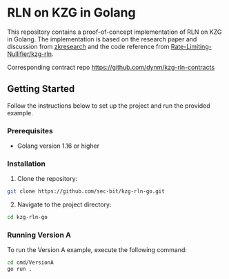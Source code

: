 # RLN on KZG in Golang

This repository contains a proof-of-concept implementation of RLN on KZG in Golang. The implementation is based on the research paper and discussion from [zkresearch](https://zkresear.ch/t/rln-on-kzg-polynomial-commitment-scheme-cross-posted/114) and the code reference from [Rate-Limiting-Nullifier/kzg-rln](https://github.com/Rate-Limiting-Nullifier/kzg-rln).

Corresponding contract repo https://github.com/dynm/kzg-rln-contracts

## Getting Started

Follow the instructions below to set up the project and run the provided example.

### Prerequisites

- Golang version 1.16 or higher

### Installation

1. Clone the repository:
```bash
git clone https://github.com/sec-bit/kzg-rln-go.git
```

2. Navigate to the project directory:
```bash
cd kzg-rln-go
```

### Running Version A

To run the Version A example, execute the following command:

```bash
cd cmd/VersionA
go run .
```
